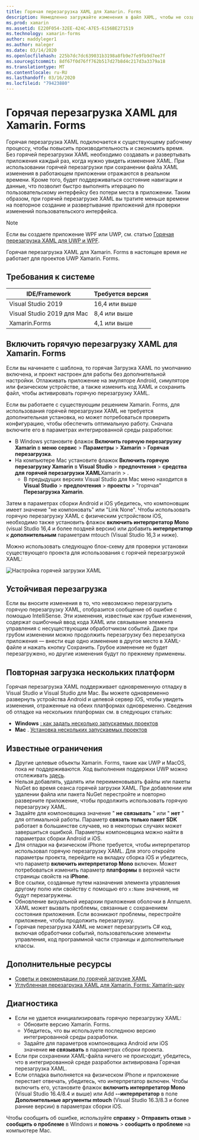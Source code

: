```yaml
---
title: Горячая перезагрузка XAML для Xamarin. Forms
description: Немедленно загружайте изменения в файл XAML, чтобы не создавать проект Xamarin. Forms после каждого изменения XAML.
ms.prod: xamarin
ms.assetid: E220F054-32EE-424C-A7E5-6156BE271519
ms.technology: xamarin-forms
author: maddyleger1
ms.author: maleger
ms.date: 03/14/2020
ms.openlocfilehash: 225b7dc7dc639031b3198a8fb9e7fe9fb9d7ee7f
ms.sourcegitcommit: 8df67f0d76ff762b517d27b8d4c217d3a3379a18
ms.translationtype: MT
ms.contentlocale: ru-RU
ms.lasthandoff: 03/16/2020
ms.locfileid: "79423880"
---
```

# <a name="xaml-hot-reload-for-xamarinforms"></a>Горячая перезагрузка XAML для Xamarin. Forms

Горячая перезагрузка XAML подключается к существующему рабочему процессу, чтобы повысить производительность и сэкономить время. Без горячей перезагрузки XAML необходимо создавать и развертывать приложения каждый раз, когда нужно увидеть изменение XAML. При использовании горячей перезагрузки при сохранении файла XAML изменения в работающем приложении отражаются в реальном времени. Кроме того, будет поддерживаться состояние навигации и данные, что позволит быстро выполнять итерацию по пользовательскому интерфейсу без потери места в приложении. Таким образом, при горячей перезагрузке XAML вы тратите меньше времени на повторное создание и развертывание приложений для проверки изменений пользовательского интерфейса.

> [!NOTE]
> Если вы создаете приложение WPF или UWP, см. статью [Горячая перезагрузка XAML для UWP и WPF](/visualstudio/debugger/xaml-hot-reload).
>
> Горячая перезагрузка XAML для Xamarin. Forms в настоящее время _не_ работает для проектов UWP Xamarin. Forms.

## <a name="system-requirements"></a>Требования к системе

| IDE/Framework | Требуется версия |
|------|------------------|
|Visual Studio 2019 | 16,4 или выше
Visual Studio 2019 для Mac | 8,4 или выше
Xamarin.Forms | 4,1 или выше

## <a name="enable-xaml-hot-reload-for-xamarinforms"></a>Включить горячую перезагрузку XAML для Xamarin. Forms

Если вы начинаете с шаблона, то горячая Загрузка XAML по умолчанию включена, и проект настроен для работы без дополнительной настройки. Отлаживать приложение на эмуляторе Android, симуляторе или физическом устройстве, а также изменить код XAML и сохранить файл, чтобы активировать горячую перезагрузку XAML.

Если вы работаете с существующим решением Xamarin. Forms, для использования горячей перезагрузки XAML не требуется дополнительная установка, но может потребоваться проверить конфигурацию, чтобы обеспечить оптимальную работу. Сначала включите его в параметрах интегрированной среды разработки:

* В Windows установите флажок **Включить горячую перезагрузку Xamarin** в **меню сервис** > **Параметры** > **Xamarin** > **Горячая перезагрузка**.
* На компьютере Mac установите флажок **Включить горячую перезагрузку Xamarin** в **Visual Studio** > **предпочтения** > **средства для** **горячей перезагрузки XAML**Xamarin > .
  * В предыдущих версиях Visual Studio для Mac меню находится в **Visual Studio** > **предпочтения** > **проекты** > "горячая" **Перезагрузка Xamarin**.

Затем в параметрах сборки Android и iOS убедитесь, что компоновщик имеет значение "не компоновать" или "Link None". Чтобы использовать горячую перезагрузку XAML с физическим устройством iOS, необходимо также установить флажок **включить интерпретатор Mono** (visual Studio 16,4 и более поздней версии) или добавить **интерпретатор** к **дополнительным** параметрам mtouch (Visual Studio 16,3 и ниже).

Можно использовать следующую блок-схему для проверки установки существующего проекта для использования с горячей перезагрузкой XAML:

![Настройка горячей загрузки XAML](hot-reload-images/hotreloadflowchart.png "Блок-схема настройки горячей загрузки XAML")

## <a name="resilient-reloading"></a>Устойчивая перезагрузка

Если вы вносите изменения в то, что невозможно перезагрузить горячую перезагрузку XAML, отобразится сообщение об ошибке с помощью IntelliSense. Эти изменения, известные как грубые изменения, содержат ошибочный ввод кода XAML или связывание элемента управления с несуществующим обработчиком событий. Даже при грубом изменении можно продолжить перезагрузку без перезапуска приложения — внести еще одно изменение в другое место в XAML-файле и нажать кнопку Сохранить. Грубое изменение не будет перезагружено, но другие изменения будут по прежнему применены.

## <a name="reload-on-multiple-platforms-at-once"></a>Повторная загрузка нескольких платформ

Горячая перезагрузка XAML поддерживает одновременную отладку в Visual Studio и Visual Studio для Mac. Вы можете одновременно развернуть устройства Android и целевой сервер iOS, чтобы увидеть изменения, отраженные на обеих платформах одновременно. Сведения об отладке на нескольких платформах см. в следующих статьях:
* **Windows** [: как задать несколько запускаемых проектов](https://docs.microsoft.com/visualstudio/ide/how-to-set-multiple-startup-projects?view=vs-2019)
* **Mac** . [Установка нескольких запускаемых проектов](https://docs.microsoft.com/visualstudio/mac/set-startup-projects?view=vsmac-2019)

## <a name="known-limitations"></a>Известные ограничения

* Другие целевые объекты Xamarin. Forms, такие как UWP и MacOS, пока *не* поддерживаются. Ход выполнения поддержки UWP можно отслеживать [здесь](https://developercommunity.visualstudio.com/idea/661682/xaml-hot-reload-for-xamarinforms-on-uwp.html).
* Нельзя добавлять, удалять или переименовывать файлы или пакеты NuGet во время сеанса горячей загрузки XAML. При добавлении или удалении файла или пакета NuGet перестройте и повторно разверните приложение, чтобы продолжить использовать горячую перезагрузку XAML.
* Задайте для компоновщика значение " **не связывать** " или " **нет** " для оптимальной работы. Параметр **связать только пакет SDK** работает в большинстве случаев, но в некоторых случаях может завершиться ошибкой. Параметры компоновщика можно найти в параметрах сборки Android и iOS.
* Для отладки на физическом iPhone требуется, чтобы интерпретатор использовал горячую перезагрузку XAML. Для этого откройте параметры проекта, перейдите на вкладку сборка iOS и убедитесь, что параметр **включить интерпретатор Mono** включен. Может потребоваться изменить параметр **платформы** в верхней части страницы свойств на **iPhone**.
* Все ссылки, созданные путем назначения элемента управления другому полю или свойству с помощью его `x:Name` значения, не будут перезагружены.
* Обновление визуальной иерархии приложения оболочки в Аппшелл. XAML может вызвать проблемы, связанные с сохранением состояния приложения. Если возникают проблемы, перестройте приложение, чтобы продолжить перезагрузку.
* Горячая перезагрузка XAML не может перезагрузить C# код, включая обработчики событий, пользовательские элементы управления, код программной части страницы и дополнительные классы.

## <a name="more-resources"></a>Дополнительные ресурсы

* [Советы и рекомендации по горячей загрузке XAML](https://devblogs.microsoft.com/xamarin/tips-tricks-xaml-hot-reload/)
* [Углубленная перезагрузка XAML для Xamarin. Forms: Xamarin-шоу](https://www.youtube.com/watch?v=crhjjPjzknk)

## <a name="troubleshooting"></a>Диагностика

* Если не удается инициализировать горячую перезагрузку XAML:
  * Обновите версию Xamarin. Forms.
  * Убедитесь, что вы используете последнюю версию интегрированной среды разработки.
  * Задайте для параметров компоновщика Android или iOS значение **не связывать** в параметрах сборки проекта.
* Если при сохранении XAML-файла ничего не происходит, убедитесь, что в интегрированной среде разработки активирована Горячая перезагрузка XAML.
* Если отладка выполняется на физическом iPhone и приложение перестает отвечать, убедитесь, что интерпретатор включен. Чтобы включить его, установите флажок **включить интерпретатор Mono** (Visual Studio 16.4/8.4 и выше) или Add **--интерпретатор** в поле **Дополнительные аргументы mtouch** (Visual Studio 16.3/8.3 и более ранние версии) в параметрах сборки iOS.

Чтобы сообщить об ошибке, используйте **справку** > **Отправить отзыв** > **сообщить о проблеме** в Windows и **помочь** > **сообщить о проблеме** на компьютере Mac.
